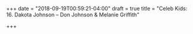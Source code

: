 +++
date = "2018-09-19T00:59:21-04:00"
draft = true
title = "Celeb Kids: 16. Dakota Johnson – Don Johnson & Melanie Griffith"

+++
